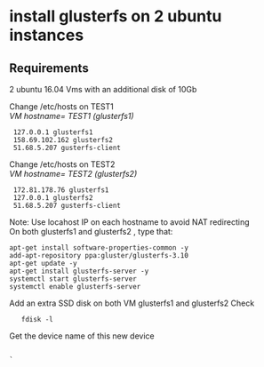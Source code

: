 # install glusterfs on 2 ubuntu instances 
## Requirements
2 ubuntu 16.04 Vms with an additional disk of 10Gb  

Change /etc/hosts on TEST1  
*VM  hostname= TEST1 (glusterfs1)*
```shell script
 127.0.0.1 glusterfs1
 158.69.102.162 glusterfs2
 51.68.5.207 gusterfs-client
````
Change /etc/hosts on TEST2  
*VM  hostname= TEST2 (glusterfs2)*
```shell script
 172.81.178.76 glusterfs1
 127.0.0.1 glusterfs2
 51.68.5.207 gusterfs-client
```
Note: Use locahost IP on each hostname to avoid NAT redirecting   
On both glusterfs1 and glusterfs2 , type that: 
```shell script
apt-get install software-properties-common -y
add-apt-repository ppa:gluster/glusterfs-3.10
apt-get update -y
apt-get install glusterfs-server -y
systemctl start glusterfs-server 
systemctl enable glusterfs-server
```
Add an extra SSD disk on both VM glusterfs1 and glusterfs2
Check 
```shell script
   fdisk -l 
```
Get the device name of this new device 
```

`






